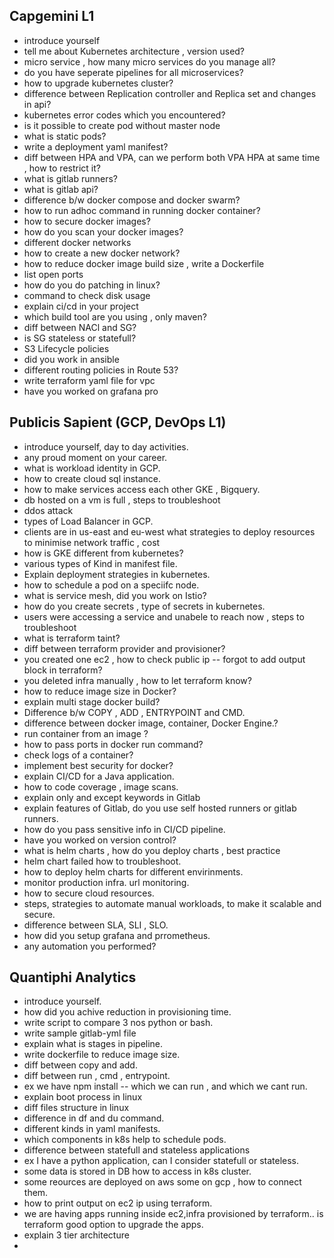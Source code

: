 ## Capgemini L1
- introduce yourself
- tell me about Kubernetes architecture , version used?
- micro service , how many micro services do you manage all?
- do you have seperate pipelines for all microservices?
- how to upgrade kubernetes cluster?
- difference between Replication controller  and Replica set and changes in api?
- kubernetes error codes which you encountered?
- is it possible to create pod without master node
- what is static pods?
- write a deployment yaml manifest?
- diff between HPA and VPA, can we perform both VPA HPA at same time , how to restrict it?
- what is gitlab runners?
- what is gitlab api?
- difference b/w docker compose and docker swarm?
- how to run adhoc command in running docker container?
- how to secure docker images?
- how do you scan your docker images?
- different docker networks
- how to create a new docker network?
- how to reduce docker image build size , write a Dockerfile
- list open ports
- how do you do patching in linux?
- command to check disk usage
- explain ci/cd in your project
- which build tool are you using , only maven?
- diff between NACl and SG?
- is SG stateless or statefull?
- S3 Lifecycle policies
- did you work in ansible
- different routing policies in Route 53?
- write terraform yaml file for vpc
- have you worked on grafana pro

## Publicis Sapient (GCP, DevOps L1)
- introduce yourself, day to day activities.
- any proud moment on your career.
- what is workload identity in GCP.
- how to create cloud sql instance.
- how to make services access each other GKE , Bigquery.
- db hosted on a vm is full , steps to troubleshoot
- ddos attack 
- types of Load Balancer in GCP.
- clients are in us-east and eu-west what strategies to deploy resources to minimise network traffic , cost
- how is GKE different from kubernetes?
- various types of Kind in manifest file.
- Explain deployment strategies in kubernetes.
- how to schedule a pod on a speciifc node.
- what is service mesh, did you work on Istio?
- how do you create secrets , type of secrets in kubernetes.
- users were accessing a service and unabele to reach now , steps to troubleshoot
- what is terraform taint?
- diff between terraform provider and provisioner?
- you created one ec2 , how to check public ip -- forgot to add output block in terraform?
- you deleted infra manually , how to let terraform know?
- how to reduce image size in Docker?
- explain multi stage docker build?
- Difference b/w COPY , ADD , ENTRYPOINT and CMD.
- difference between docker image, container, Docker Engine.?
- run container from an image ?
- how to pass ports in docker run command?
- check logs of a container?
- implement best security for docker?
- explain CI/CD for a Java application.
- how to code coverage , image scans.
- explain only and except keywords in Gitlab
- explain features of Gitlab, do you use self hosted runners or gitlab runners.
- how do you pass sensitive info in CI/CD pipeline.
- have you worked on version control?
- what is helm charts , how do you deploy charts , best practice
- helm chart failed how to troubleshoot.
- how to deploy helm charts for different envirinments.
- monitor production infra. url monitoring.
- how to secure cloud resources.
- steps, strategies to automate manual workloads, to make it scalable and secure.
- difference between SLA, SLI , SLO.
- how did you setup grafana and prrometheus.
- any automation you performed?

## Quantiphi Analytics 
- introduce yourself.
- how did you achive reduction in provisioning time.
- write script to compare 3 nos python or bash.
- write sample gitlab-yml file
- explain what is stages in pipeline.
- write dockerfile to reduce image size.
- diff between copy and add.
- diff between run , cmd , entrypoint.
- ex we have npm install -- which we can run , and which we cant run.
- explain boot process in linux
- diff files structure in linux
- difference in df and du command.
- different kinds in yaml manifests.
- which components in k8s help to schedule pods.
- difference between statefull and stateless applications
- ex I have a python application, can I consider statefull or stateless.
- some data is stored in DB how to access in k8s cluster.
- some reources are deployed on aws some on gcp , how to connect them.
- how to print output on ec2 ip using terraform.
- we are having apps running inside ec2,infra provisioned by terraform.. is terraform good option to upgrade the apps.
- explain 3 tier architecture
- 
